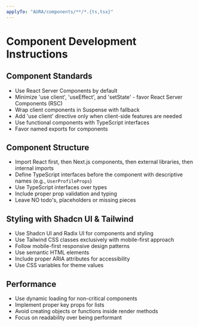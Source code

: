 ```yaml
---
applyTo: "AURA/components/**/*.{ts,tsx}"
---
```


# Component Development Instructions

## Component Standards
- Use React Server Components by default
- Minimize 'use client', 'useEffect', and 'setState' - favor React Server Components (RSC)
- Wrap client components in Suspense with fallback
- Add 'use client' directive only when client-side features are needed
- Use functional components with TypeScript interfaces
- Favor named exports for components

## Component Structure
- Import React first, then Next.js components, then external libraries, then internal imports
- Define TypeScript interfaces before the component with descriptive names (e.g., `UserProfileProps`)
- Use TypeScript interfaces over types
- Include proper prop validation and typing
- Leave NO todo's, placeholders or missing pieces

## Styling with Shadcn UI & Tailwind
- Use Shadcn UI and Radix UI for components and styling
- Use Tailwind CSS classes exclusively with mobile-first approach
- Follow mobile-first responsive design patterns
- Use semantic HTML elements
- Include proper ARIA attributes for accessibility
- Use CSS variables for theme values

## Performance
- Use dynamic loading for non-critical components
- Implement proper key props for lists
- Avoid creating objects or functions inside render methods
- Focus on readability over being performant
